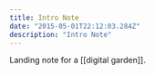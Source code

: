```yaml
---
title: Intro Note
date: "2015-05-01T22:12:03.284Z"
description: "Intro Note"
---
```


Landing note for a [[digital garden]].
